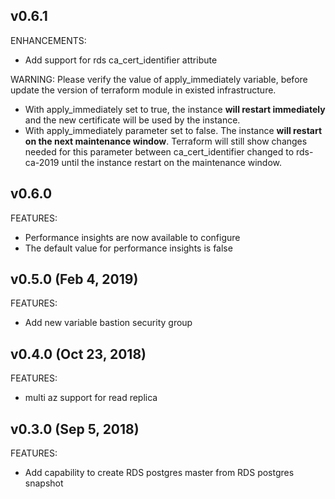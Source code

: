 ## v0.6.1

ENHANCEMENTS:

* Add support for rds ca_cert_identifier attribute

WARNING:
Please verify the value of apply_immediately variable, before update the version of terraform module in existed infrastructure.
* With apply_immediately set to true, the instance **will restart immediately** and the new certificate will be used by the instance.
* With apply_immediately parameter set to false. The instance **will restart on the next maintenance window**. Terraform will still show changes needed for this parameter between ca_cert_identifier changed to rds-ca-2019 until the instance restart on the maintenance window.

## v0.6.0

FEATURES:

* Performance insights are now available to configure
* The default value for performance insights is false

## v0.5.0 (Feb 4, 2019)

FEATURES:

* Add new variable bastion security group

## v0.4.0 (Oct 23, 2018)

FEATURES:

* multi az support for read replica

## v0.3.0 (Sep 5, 2018)

FEATURES:

* Add capability to create RDS postgres master from RDS postgres snapshot
